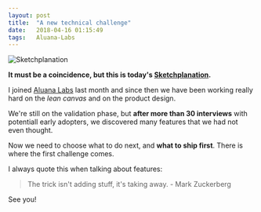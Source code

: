 ```yaml
---
layout: post
title:  "A new technical challenge"
date:   2018-04-16 01:15:49
tags:   Aluana-Labs
---
```


![Sketchplanation](http://f.cl.ly/items/2k3T3C1k333I1a0Y3k32/tumblr_mw0kn3hvbF1su40qeo1_500.jpg)

**It must be a coincidence, but this is today's [Sketchplanation](http://www.sketchplanations.com/post/68011185901/match-challenge-with-skills-for-flow-at-work-i).**

I joined [Aluana Labs](http://www.aluana.com) last month and since then we have been working really hard on the *lean canvas* and on the product design.

We're still on the validation phase, but **after more than 30 interviews** with potentiall early adopters, we discovered many features that we had not even thought.

Now we need to choose what to do next, and **what to ship first**. There is where the first challenge comes.

I always quote this when talking about features:

> The trick isn't adding stuff, it's taking away. - Mark Zuckerberg

See you!
